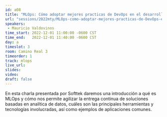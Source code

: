 ```yaml
---
id: a08
title: "MLOps: Cómo adoptar mejores practicas de DevOps en el desarrollo de algoritmos de machine learning."
url: "sessions/2022mty/MLOps-como-adoptar-mejores-practicas-de-DevOps-en-ml"
speakers:
 - Mauricio Valdovinos
time_start: 2022-12-01 11:00:00 -0600 CST
time_end:   2022-12-01 11:40:00 -0600 CST
day: a
timeslot: 3
room: Camino Real 3
timeorder: 1
track: mlops
live_url: 
slides: 
video: 
draft: false
---
```


En esta charla presentada por Softtek daremos una introducción a qué es MLOps y cómo nos permite agilizar la entrega continua de soluciones basadas en analítica de datos, cuáles son las principales herramientas y tecnologías involucradas, así como ejemplos de aplicaciones comunes.


